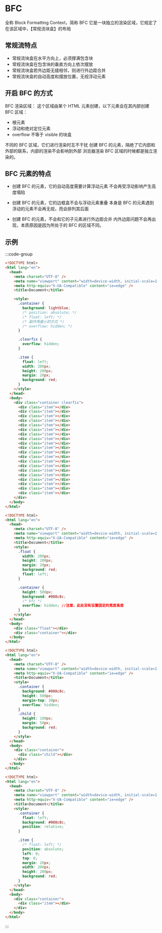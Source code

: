 # BFC

全称 Block Formatting Context，简称 BFC
它是一块独立的渲染区域，它规定了在该区域中，【常规流块盒】的布局

## 常规流特点

- 常规流块盒在水平方向上，必须撑满包含块
- 常规流块盒在包含块的垂直方向上依次摆放
- 常规流块盒若外边距无缝相邻，则进行外边距合并
- 常规流块盒的自动高度和摆放位置，无视浮动元素

## 开启 BFC 的方式

BFC 渲染区域： 这个区域由某个 HTML 元素创建，以下元素会在其内部创建 BFC 区域：

- 根元素
- 浮动和绝对定位元素
- overflow 不等于 visible 的块盒

不同的 BFC 区域，它们进行渲染时互不干扰
创建 BFC 的元素，隔绝了它内部和外部的联系，内部的渲染不会影响到外部
浏览器渲染 BFC 区域的时候都是独立渲染的。

## BFC 元素的特点

- 创建 BFC 的元素，它的自动高度需要计算浮动元素
  不会再受浮动影响产生高度塌陷

- 创建 BFC 的元素，它的边框盒不会与浮动元素重叠
  本身是 BFC 的元素遇到浮动的元素不会再无视，而会排列其后面

- 创建 BFC 的元素，不会和它的子元素进行外边距合并
  内外边距问题不会再出现，本质原因是因为所处于的 BFC 的区域不同。

## 示例

:::code-group

```html [01.html]
<!DOCTYPE html>
<html lang="en">
  <head>
    <meta charset="UTF-8" />
    <meta name="viewport" content="width=device-width, initial-scale=1.0" />
    <meta http-equiv="X-UA-Compatible" content="ie=edge" />
    <title>Document</title>

    <style>
      .container {
        background: lightblue;
        /* position: absolute; */
        /* float: left; */
        /* 副作用最小的方式 */
        /* overflow: hidden; */
      }

      .clearfix {
        overflow: hidden;
      }

      .item {
        float: left;
        width: 200px;
        height: 200px;
        margin: 20px;
        background: red;
      }
    </style>
  </head>
  <body>
    <div class="container clearfix">
      <div class="item"></div>
      <div class="item"></div>
      <div class="item"></div>
      <div class="item"></div>
      <div class="item"></div>
      <div class="item"></div>
      <div class="item"></div>
      <div class="item"></div>
      <div class="item"></div>
      <div class="item"></div>
      <div class="item"></div>
      <div class="item"></div>
      <div class="item"></div>
      <div class="item"></div>
      <div class="item"></div>
      <div class="item"></div>
      <div class="item"></div>
      <div class="item"></div>
      <div class="item"></div>
      <div class="item"></div>
    </div>
  </body>
</html>
```

```html [02.html]
<!DOCTYPE html>
<html lang="en">
  <head>
    <meta charset="UTF-8" />
    <meta name="viewport" content="width=device-width, initial-scale=1.0" />
    <meta http-equiv="X-UA-Compatible" content="ie=edge" />
    <title>Document</title>
    <style>
      .float {
        width: 200px;
        height: 200px;
        margin: 20px;
        background: red;
        float: left;
      }

      .container {
        height: 500px;
        background: #008c8c;
        /* bfc */
        overflow: hidden; //注意，此处没有设置固定的宽度高度
      }
    </style>
  </head>
  <body>
    <div class="float"></div>
    <div class="container"></div>
  </body>
</html>
```

```html [03.html]
<!DOCTYPE html>
<html lang="en">
  <head>
    <meta charset="UTF-8" />
    <meta name="viewport" content="width=device-width, initial-scale=1.0" />
    <meta http-equiv="X-UA-Compatible" content="ie=edge" />
    <title>Document</title>
    <style>
      .container {
        background: #008c8c;
        height: 500px;
        margin-top: 30px;
        overflow: hidden;
      }
      .child {
        height: 100px;
        margin: 50px;
        background: red;
      }
    </style>
  </head>
  <body>
    <div class="container">
      <div class="child"></div>
    </div>
  </body>
</html>
```

```html [04.html]
<!DOCTYPE html>
<html lang="en">
  <head>
    <meta charset="UTF-8" />
    <meta name="viewport" content="width=device-width, initial-scale=1.0" />
    <meta http-equiv="X-UA-Compatible" content="ie=edge" />
    <title>Document</title>
    <style>
      .container {
        float: left;
        background: #008c8c;
        position: relative;
      }

      .item {
        /* float: left; */
        position: absolute;
        left: 0;
        top: 0;
        margin: 20px;
        width: 200px;
        height: 200px;
        background: red;
      }
    </style>
  </head>
  <body>
    <div class="container">
      <div class="item"></div>
    </div>
  </body>
</html>
```

:::
